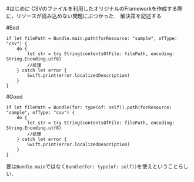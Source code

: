 <!-- title:Swift：リソースを含んだFrameworkを作成するときのTips -->
#はじめに
CSVのファイルを利用したオリジナルのFrameworkを作成する際に，リソースが読み込めない問題にぶつかった．
解決策を記述する

#Bad
```swift:
if let filePath = Bundle.main.path(forResource: "sample", ofType: "csv") {
    do {
        let str = try String(contentsOfFile: filePath, encoding: String.Encoding.utf8)
        //処理
    } catch let error {
        Swift.print(error.localizedDescription)
    }
}
```

#Good
```swift:
if let filePath = Bundle(for: type(of: self)).path(forResource: "sample", ofType: "csv") {
    do {
        let str = try String(contentsOfFile: filePath, encoding: String.Encoding.utf8)
        //処理
    } catch let error {
        Swift.print(error.localizedDescription)
    }
}
```

要は`Bundle.main`ではなく`Bundle(for: type(of: self))`を使えということらしい．
